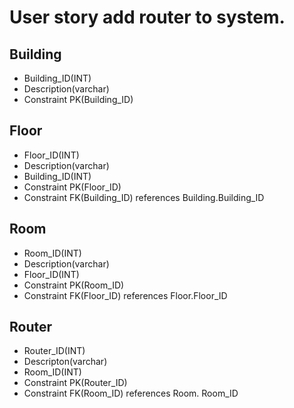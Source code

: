 # User story add router to system.

## Building

* Building_ID(INT) 
* Description(varchar)
* Constraint PK(Building_ID)

## Floor

* Floor_ID(INT)
* Description(varchar)
* Building_ID(INT)
* Constraint PK(Floor_ID)
* Constraint FK(Building_ID) references Building.Building_ID

## Room 

* Room_ID(INT)
* Description(varchar)
* Floor_ID(INT)
* Constraint PK(Room_ID)
* Constraint FK(Floor_ID) references Floor.Floor_ID

## Router 

* Router_ID(INT)
* Descripton(varchar)
* Room_ID(INT)
* Constraint PK(Router_ID)
* Constraint FK(Room_ID) references Room.
Room_ID
